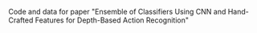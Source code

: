 Code and data for paper "Ensemble of Classifiers Using CNN and 
Hand-Crafted Features for Depth-Based Action Recognition"